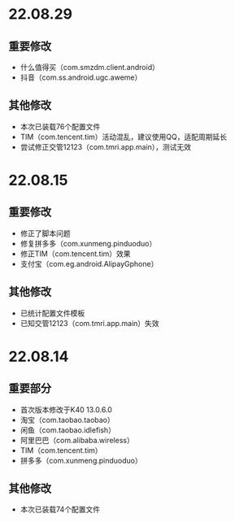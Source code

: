 # 22.08.29

## 重要修改

- 什么值得买（com.smzdm.client.android）
- 抖音（com.ss.android.ugc.aweme）

## 其他修改

- 本次已装载76个配置文件
- TIM（com.tencent.tim）活动混乱，建议使用QQ，适配周期延长
- 尝试修正交管12123（com.tmri.app.main），测试无效


# 22.08.15

## 重要修改

- 修正了脚本问题
- 修复拼多多（com.xunmeng.pinduoduo）
- 修正TIM（com.tencent.tim）效果
- 支付宝（com.eg.android.AlipayGphone）


## 其他修改

- 已统计配置文件模板
- 已知交管12123（com.tmri.app.main）失效


# 22.08.14

## 重要部分

- 首次版本修改于K40 13.0.6.0
- 淘宝（com.taobao.taobao）
- 闲鱼（com.taobao.idlefish）
- 阿里巴巴（com.alibaba.wireless）
- TIM（com.tencent.tim）
- 拼多多（com.xunmeng.pinduoduo）

## 其他修改

- 本次已装载74个配置文件